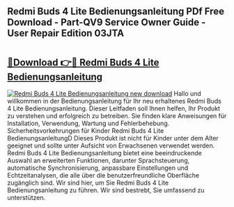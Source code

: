 ## Redmi Buds 4 Lite Bedienungsanleitung PDf Free Download - Part-QV9 Service Owner Guide - User Repair Edition 03JTA

# <h2><a href="http://df3e9t.blite.top/?on=Redmi+Buds+4+Lite+Bedienungsanleitung">🔗Download 👉🔴 Redmi Buds 4 Lite Bedienungsanleitung</a></h2>

[![Redmi Buds 4 Lite Bedienungsanleitung new download](https://i.imgur.com/lujVjoI.png)](http://df3e9t.blite.top/?on=Redmi+Buds+4+Lite+Bedienungsanleitung)
Hallo und willkommen in der Bedienungsanleitung für Ihr neu erhaltenes Redmi Buds 4 Lite Bedienungsanleitung. Dieser Leitfaden soll Ihnen helfen, Ihr Produkt zu verstehen und erfolgreich zu betreiben. Sie finden klare Anweisungen für Installation, Verwendung, Wartung und Fehlerbehebung. Sicherheitsvorkehrungen für Kinder Redmi Buds 4 Lite BedienungsanleitungD Dieses Produkt ist nicht für Kinder unter dem Alter geeignet und sollte unter Aufsicht von Erwachsenen verwendet werden. Redmi Buds 4 Lite Bedienungsanleitung bietet eine beeindruckende Auswahl an erweiterten Funktionen, darunter Sprachsteuerung, automatische Synchronisierung, anpassbare Einstellungen und Echtzeitanalysen, die alle über die benutzerfreundliche Oberfläche zugänglich sind. Wir sind hier, um Sie Redmi Buds 4 Lite Bedienungsanleitung zu führen. Wir sind bestrebt, Sie umfassend zu unterstützen.
